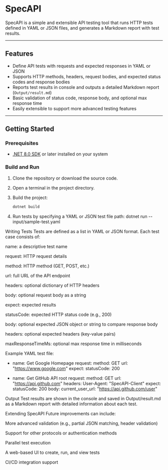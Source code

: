 # SpecAPI

SpecAPI is a simple and extensible API testing tool that runs HTTP tests defined in YAML or JSON files, and generates a Markdown report with test results.

---

## Features

- Define API tests with requests and expected responses in YAML or JSON
- Supports HTTP methods, headers, request bodies, and expected status codes and response bodies
- Reports test results in console and outputs a detailed Markdown report (`Output/result.md`)
- Basic validation of status code, response body, and optional max response time
- Easily extensible to support more advanced testing features

---

## Getting Started

### Prerequisites

- [.NET 8.0 SDK](https://dotnet.microsoft.com/en-us/download/dotnet/8.0) or later installed on your system

### Build and Run

1. Clone the repository or download the source code.

2. Open a terminal in the project directory.

3. Build the project:

   ```bash
   dotnet build

4. Run tests by specifying a YAML or JSON test file path:
	dotnet run -- input/sample-test.yaml

Writing Tests
Tests are defined as a list in YAML or JSON format. Each test case consists of:

name: a descriptive test name

request: HTTP request details

method: HTTP method (GET, POST, etc.)

url: full URL of the API endpoint

headers: optional dictionary of HTTP headers

body: optional request body as a string

expect: expected results

statusCode: expected HTTP status code (e.g., 200)

body: optional expected JSON object or string to compare response body

headers: optional expected headers (key-value pairs)

maxResponseTimeMs: optional max response time in milliseconds

Example YAML test file:
- name: Get Google Homepage
  request:
    method: GET
    url: "https://www.google.com"
  expect:
    statusCode: 200

- name: Get GitHub API root
  request:
    method: GET
    url: "https://api.github.com"
    headers:
      User-Agent: "SpecAPI-Client"
  expect:
    statusCode: 200
    body:
      current_user_url: "https://api.github.com/user"

Output
Test results are shown in the console and saved in Output/result.md as a Markdown report with detailed information about each test.

Extending SpecAPI
Future improvements can include:

More advanced validation (e.g., partial JSON matching, header validation)

Support for other protocols or authentication methods

Parallel test execution

A web-based UI to create, run, and view tests

CI/CD integration support
